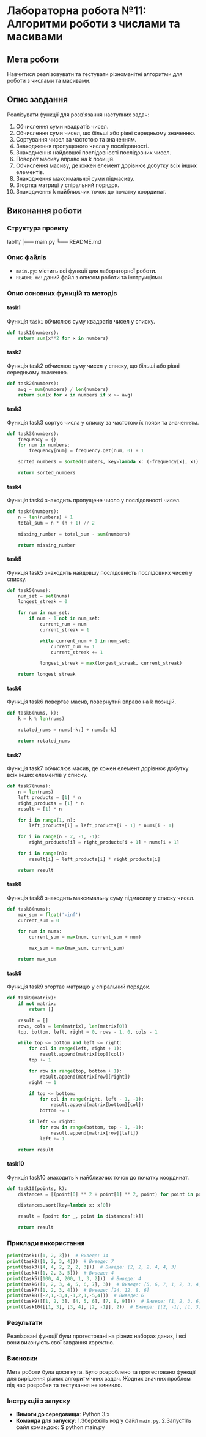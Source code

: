 # Лабораторна робота №11: Алгоритми роботи з числами та масивами

## Мета роботи
Навчитися реалізовувати та тестувати різноманітні алгоритми для роботи з числами та масивами.

## Опис завдання
Реалізувати функції для розв'язання наступних задач:
1. Обчислення суми квадратів чисел.
2. Обчислення суми чисел, що більші або рівні середньому значенню.
3. Сортування чисел за частотою та значенням.
4. Знаходження пропущеного числа у послідовності.
5. Знаходження найдовшої послідовності послідовних чисел.
6. Поворот масиву вправо на k позицій.
7. Обчислення масиву, де кожен елемент дорівнює добутку всіх інших елементів.
8. Знаходження максимальної суми підмасиву.
9. Згортка матриці у спіральний порядок.
10. Знаходження k найближчих точок до початку координат.

## Виконання роботи
### Структура проекту
lab11/
├── main.py
└── README.md


### Опис файлів
- `main.py`: містить всі функції для лабораторної роботи.
- `README.md`: даний файл з описом роботи та інструкціями.

### Опис основних функцій та методів
#### task1
Функція `task1` обчислює суму квадратів чисел у списку.
```python
def task1(numbers):
    return sum(x**2 for x in numbers)
```

#### task2
Функція task2 обчислює суму чисел у списку, що більші або рівні середньому значенню.
```python
def task2(numbers):
    avg = sum(numbers) / len(numbers)
    return sum(x for x in numbers if x >= avg)
```

#### task3
Функція task3 сортує числа у списку за частотою їх появи та значенням.
```python
def task3(numbers):
    frequency = {}
    for num in numbers:
        frequency[num] = frequency.get(num, 0) + 1

    sorted_numbers = sorted(numbers, key=lambda x: (-frequency[x], x))

    return sorted_numbers
```

#### task4
Функція task4 знаходить пропущене число у послідовності чисел.
```python
def task4(numbers):
    n = len(numbers) + 1
    total_sum = n * (n + 1) // 2

    missing_number = total_sum - sum(numbers)

    return missing_number
```
#### task5
Функція task5 знаходить найдовшу послідовність послідовних чисел у списку.
```python
def task5(nums):
    num_set = set(nums)
    longest_streak = 0

    for num in num_set:
        if num - 1 not in num_set:
            current_num = num
            current_streak = 1

            while current_num + 1 in num_set:
                current_num += 1
                current_streak += 1

            longest_streak = max(longest_streak, current_streak)

    return longest_streak
```

#### task6
Функція task6 повертає масив, повернутий вправо на k позицій.
```python
def task6(nums, k):
    k = k % len(nums)

    rotated_nums = nums[-k:] + nums[:-k]

    return rotated_nums
```

#### task7
Функція task7 обчислює масив, де кожен елемент дорівнює добутку всіх інших елементів у списку.
```python
def task7(nums):
    n = len(nums)
    left_products = [1] * n
    right_products = [1] * n
    result = [1] * n

    for i in range(1, n):
        left_products[i] = left_products[i - 1] * nums[i - 1]

    for i in range(n - 2, -1, -1):
        right_products[i] = right_products[i + 1] * nums[i + 1]

    for i in range(n):
        result[i] = left_products[i] * right_products[i]

    return result
```

#### task8
Функція task8 знаходить максимальну суму підмасиву у списку чисел.
```python
def task8(nums):
    max_sum = float('-inf')
    current_sum = 0

    for num in nums:
        current_sum = max(num, current_sum + num)

        max_sum = max(max_sum, current_sum)

    return max_sum
```

#### task9
Функція task9 згортає матрицю у спіральний порядок.
```python
def task9(matrix):
    if not matrix:
        return []

    result = []
    rows, cols = len(matrix), len(matrix[0])
    top, bottom, left, right = 0, rows - 1, 0, cols - 1

    while top <= bottom and left <= right:
        for col in range(left, right + 1):
            result.append(matrix[top][col])
        top += 1

        for row in range(top, bottom + 1):
            result.append(matrix[row][right])
        right -= 1

        if top <= bottom:
            for col in range(right, left - 1, -1):
                result.append(matrix[bottom][col])
            bottom -= 1

        if left <= right:
            for row in range(bottom, top - 1, -1):
                result.append(matrix[row][left])
            left += 1

    return result
```
#### task10
Функція task10 знаходить k найближчих точок до початку координат.
```python
def task10(points, k):
    distances = [(point[0] ** 2 + point[1] ** 2, point) for point in points]

    distances.sort(key=lambda x: x[0])

    result = [point for _, point in distances[:k]]

    return result
```
### Приклади використання
```python
print(task1([1, 2, 3]))  # Виведе: 14
print(task2([1, 2, 3, 4]))  # Виведе: 7
print(task3([4, 4, 2, 2, 2, 3]))  # Виведе: [2, 2, 2, 4, 4, 3]
print(task4([1, 2, 3, 5]))  # Виведе: 4
print(task5([100, 4, 200, 1, 3, 2]))  # Виведе: 4
print(task6([1, 2, 3, 4, 5, 6, 7], 3))  # Виведе: [5, 6, 7, 1, 2, 3, 4]
print(task7([1, 2, 3, 4]))  # Виведе: [24, 12, 8, 6]
print(task8([-2,1,-3,4,-1,2,1,-5,4]))  # Виведе: 6
print(task9([[1, 2, 3], [4, 5, 6], [7, 8, 9]]))  # Виведе: [1, 2, 3, 6, 9, 8, 7, 4, 5]
print(task10([[1, 3], [3, 4], [2, -1]], 2))  # Виведе: [[2, -1], [1, 3]]
```

### Результати
Реалізовані функції були протестовані на різних наборах даних, і всі вони виконують свої завдання коректно.

### Висновки
Мета роботи була досягнута. Було розроблено та протестовано функції для вирішення різних алгоритмічних задач. Жодних значних проблем під час розробки та тестування не виникло.

### Інструкції з запуску
- **Вимоги до середовища**: Python 3.x
- **Команда для запуску**:
1.Збережіть код у файл `main.py`.
2.Запустіть файл командою:
$ python main.py